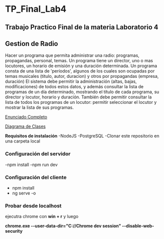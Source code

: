 # TP_Final_Lab4

## Trabajo Practico Final de la materia Laboratorio 4

## Gestion de Radio

Hacer un programa que permita administrar una radio: programas, propagandas, personal, temas.
Un programa tiene un director, uno o mas locutores, un horario de emisión y una duración determinada.
Un programa consta de una lista de 'períodos', algunos de los cuales son ocupadas
por temas musicales (titulo, autor, duracion) y otros por propagandas (empresa, duración)
El sistema debe permitir la administración (altas, bajas, modificaciones) de todos estos datos,
y además consultar la lista de programas de un día determinado, mostrando el título de cada
programa, su director y locutor, horario y duración.
También debe permitir consultar la lista de todos los programas de un locutor: permitir
seleccionar el locutor y mostrar la lista de sus programas.

[Enunciado Completo](https://github.com/Leandro-Estrada/TP_Final_Lab4/blob/main/docs/Enunciado.txt)

[Diagrama de Clases](https://github.com/Leandro-Estrada/TP_Final_Lab4/blob/main/docs/Diagrama%20de%20Clases%20TP%20FINAL%20lab4.jpg)

**Requisitos de instalación**
 -NodeJS
 -PostgreSQL
 -Clonar este repositorio en una carpeta local

### Configuración del servidor
 -npm install
 -npm run dev

### Configuración del cliente
 - npm install
 - ng serve -o

### Probar desde localhost

ejecutra chrome con **win + r** y luego

**chrome.exe --user-data-dir="C://Chrome dev session" --disable-web-security**
